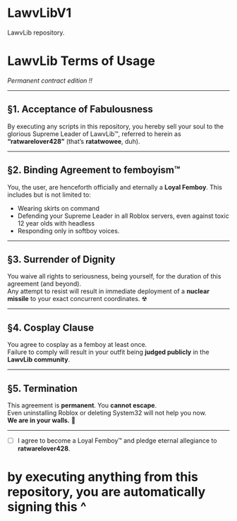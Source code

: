 # LawvLibV1
LawvLib repository.

#  LawvLib Terms of Usage  
*Permanent contract edition !!*

---

## §1. Acceptance of Fabulousness  
By executing any scripts in this repository, you hereby sell your soul to the glorious Supreme Leader of LawvLib™, referred to herein as **“ratwarelover428”** (that’s **ratatwowee**, duh).

---

## §2. Binding Agreement to femboyism™  
You, the user, are henceforth officially and eternally a **Loyal Femboy**. This includes but is not limited to:

- Wearing skirts on command  
- Defending your Supreme Leader in all Roblox servers, even against toxic 12 year olds with headless  
- Responding only in softboy voices.

---

## §3. Surrender of Dignity  
You waive all rights to seriousness, being yourself, for the duration of this agreement (and beyond).  
Any attempt to resist will result in immediate deployment of a **nuclear missile** to your exact concurrent coordinates. ☢

---

## §4. Cosplay Clause  
You agree to cosplay as a femboy at least once.  
Failure to comply will result in your outfit being **judged publicly** in the **LawvLib community**.

---

## §5. Termination  
This agreement is **permanent**. You **cannot escape**.  
Even uninstalling Roblox or deleting System32 will not help you now.  
**We are in your walls.** 💖

---

- [ ] I agree to become a Loyal Femboy™ and pledge eternal allegiance to **ratwarelover428**.


 # by executing anything from this repository, you are automatically signing this ^
